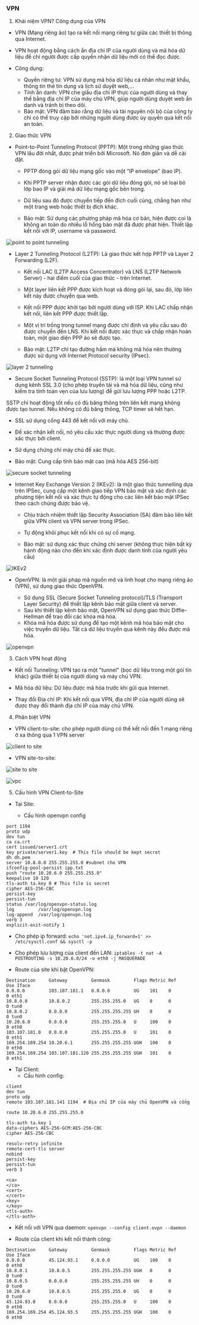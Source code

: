 ### VPN

1. Khái niệm VPN? Công dụng của VPN

+ VPN (Mạng riêng ảo) tạo ra kết nối mạng riêng tư giữa các thiết bị thông qua Internet.

+ VPN hoạt động bằng cách ẩn địa chỉ IP của người dùng và mã hóa dữ liệu để chỉ người được cấp quyền nhận dữ liệu mới có thể đọc được.

+ Công dụng:

  - Quyền riêng tư: VPN sử dụng mã hóa dữ liệu cá nhân như mật khẩu, thông tin thẻ tín dụng và lịch sử duyệt web,...
  - Tính ẩn danh: VPN che giấu địa chỉ IP thực của người dùng và thay thế bằng địa chỉ IP của máy chủ VPN, giúp người dùng duyệt web ẩn danh và tránh bị theo dõi.
  - Bảo mật: VPN đảm bảo rằng dữ liệu và tài nguyên nội bộ của công ty chỉ có thể truy cập bởi những người dùng được ủy quyền qua kết nối an toàn.

2. Giao thức VPN

+ Point-to-Point Tunneling Protocol (PPTP): Một trong những giao thức VPN lâu đời nhất, được phát triển bởi Microsoft. Nó đơn giản và dễ cài đặt.
  - PPTP đóng gói dữ liệu mạng gốc vào một “IP envelope” (bao IP).
  - Khi PPTP server nhận được các gói dữ liệu đóng gói, nó sẽ loại bỏ lớp bao IP và giải mã dữ liệu mạng gốc bên trong.
  - Dữ liệu sau đó được chuyển tiếp đến đích cuối cùng, chẳng hạn như một trang web hoặc thiết bị đích khác.

  - Bảo mật: Sử dụng các phương pháp mã hóa cơ bản, hiện được coi là không an toàn do nhiều lỗ hổng bảo mật đã được phát hiện. Thiết lập kết nối với IP, username và password.
  

![point to point tunneling](pictures/pptp.png)

+ Layer 2 Tunneling Protocol (L2TP): Là giao thức kết hợp PPTP và Layer 2 Forwarding (L2F). 

  - Kết nối LAC (L2TP Access Concentrator) và LNS (L2TP Network Server) - hai điểm cuối của giao thức - trên Internet.
  - Một layer liên kết PPP được kích hoạt và đóng gói lại, sau đó, lớp liên kết này được chuyển qua web.
  - Kết nối PPP được khởi tạo bởi người dùng với ISP. Khi LAC chấp nhận kết nối, liên kết PPP được thiết lập.
  - Một vị trí trống trong tunnel mạng được chỉ định và yêu cầu sau đó được chuyển đến LNS. Khi kết nối được xác thực và chấp nhận hoàn toàn, một giao diện PPP ảo sẽ được tạo.

  - Bảo mật: L2TP chỉ tạo đường hầm mà không mã hóa nên thường được sử dụng với Internet Protocol security (IPsec).

![layer 2 tunneling](pictures/l2tp.jpg)

+ Secure Socket Tunneling Protocol (SSTP): là một loại VPN tunnel sử dụng kênh SSL 3.0 (cho phép truyền tải và mã hóa dữ liệu, cũng như kiểm tra tính toàn vẹn của lưu lượng) để gửi lưu lượng PPP hoặc L2TP.

SSTP chỉ hoạt động tốt nếu có đủ băng thông trên liên kết mạng không được tạo tunnel. Nếu không có đủ băng thông, TCP timer sẽ hết hạn.

  - SSL sử dụng cổng 443 để kết nối với máy chủ.
  - Để xác nhận kết nối, nó yêu cầu xác thực người dùng và thường được xác thực bởi client.
  - Sử dụng chứng chỉ máy chủ để xác thực.
 
  - Bảo mật: Cung cấp tính bảo mật cao (mã hóa AES 256-bit)

![secure socket tunneling](pictures/sstp.png)


+ Internet Key Exchange Version 2 (IKEv2): là một giao thức tunnelling dựa trên IPSec, cung cấp một kênh giao tiếp VPN bảo mật và xác định các phương tiện kết nối và xác thực tự động cho các liên kết bảo mật IPSec theo cách chúng được bảo vệ.

  - Chịu trách nhiệm thiết lập Security Association (SA) đảm bảo liên kết giữa VPN client và VPN server trong IPSec.
  - Tự động khôi phục kết nối khi có sự cố mạng.

  - Bảo mật: sử dụng xác thực chứng chỉ server (không thực hiện bất kỳ hành động nào cho đến khi xác định được danh tính của người yêu cầu)


![IKEv2](pictures/IKEv2.png)

+ OpenVPN: là một giải pháp mã nguồn mở và linh hoạt cho mạng riêng ảo (VPN), sử dụng giao thức OpenVPN.

  - Sử dụng SSL (Secure Socket Tunneling protocol)/TLS (Transport Layer Security) để thiết lập kênh bảo mật giữa client và server.
  - Sau khi thiết lập kênh bảo mật, OpenVPN sử dụng giao thức Diffie-Hellman để trao đổi các khóa mã hóa.
  - Khóa mã hóa được sử dụng để tạo một kênh mã hóa bảo mật cho việc truyền dữ liệu. Tất cả dữ liệu truyền qua kênh này đều được mã hóa.

![openvpn](pictures/OPENVPN.jpg)

3. Cách VPN hoạt động

+ Kết nối Tunneling: VPN tạo ra một "tunnel" (bọc dữ liệu trong một gói tin khác) giữa thiết bị của người dùng và máy chủ VPN.

+ Mã hóa dữ liệu: Dữ liệu được mã hóa trước khi gửi qua Internet.

+ Thay đổi Địa chỉ IP: Khi kết nối qua VPN, địa chỉ IP của người dùng sẽ được thay đổi thành địa chỉ IP của máy chủ VPN.


4. Phân biệt VPN

+ VPN client-to-site: cho phép người dùng có thể kết nối đến 1 mạng riêng ở xa thông qua 1 VPN server

![client to site](pictures/openvpn-cts.png)

+ VPN site-to-site:

![site to site](pictures/site2site-help.png)

![vpc](pictures/vpc-vpn.png)

5. Cấu hình VPN Client-to-Site

+ Tại Site:

  - Cấu hình openvpn config 

```
port 1194
proto udp
dev tun
ca ca.crt
cert issued/server1.crt
key private/server1.key  # This file should be kept secret
dh dh.pem
server 10.8.0.0 255.255.255.0 #subnet cho VPN
ifconfig-pool-persist ipp.txt
push "route 10.20.6.0 255.255.255.0"
keepalive 10 120
tls-auth ta.key 0 # This file is secret
cipher AES-256-CBC
persist-key
persist-tun
status /var/log/openvpn-status.log
log         /var/log/openvpn.log
log-append  /var/log/openvpn.log
verb 3
explicit-exit-notify 1
```

  - Cho phép ip forward: `echo 'net.ipv4.ip_forward=1' >> /etc/sysctl.conf && sysctl -p`
  - Cho phép lưu lượng của client đến LAN: `iptables -t nat -A POSTROUTING -s 10.20.6.0/24 -o eth0 -j MASQUERADE`

  - Route của site khi bật OpenVPN:

```
Destination     Gateway         Genmask         Flags Metric Ref    Use Iface
0.0.0.0         103.107.181.1   0.0.0.0         UG    101    0        0 eth1
10.8.0.0        10.8.0.2        255.255.255.0   UG    0      0        0 tun0
10.8.0.2        0.0.0.0         255.255.255.255 UH    0      0        0 tun0
10.20.6.0       0.0.0.0         255.255.255.0   U     100    0        0 eth0
103.107.181.0   0.0.0.0         255.255.255.0   U     101    0        0 eth1
169.254.169.254 10.20.6.1       255.255.255.255 UGH   100    0        0 eth0
169.254.169.254 103.107.181.120 255.255.255.255 UGH   101    0        0 eth1
```

+ Tại Client:
  - Cấu hình config:

```
client
dev tun
proto udp
remote 103.107.181.141 1194  # Địa chỉ IP của máy chủ OpenVPN và cổng

route 10.20.6.0 255.255.255.0

tls-auth ta.key 1
data-ciphers AES-256-GCM:AES-256-CBC
cipher AES-256-CBC

resolv-retry infinite
remote-cert-tls server
nobind
persist-key
persist-tun
verb 3

<ca>
</ca>
<cert>
</cert>
<key>
</key>
<tls-auth>
</tls-auth>
```
  
  - Kết nối với VPN qua daemon: `openvpn --config client.ovpn --daemon`

  - Route của client khi kết nối thành công:

```
Destination     Gateway         Genmask         Flags Metric Ref    Use Iface
0.0.0.0         45.124.93.1     0.0.0.0         UG    100    0        0 eth0
10.8.0.1        10.8.0.5        255.255.255.255 UGH   0      0        0 tun0
10.8.0.5        0.0.0.0         255.255.255.255 UH    0      0        0 tun0
10.20.6.0       10.8.0.5        255.255.255.0   UG    0      0        0 tun0
45.124.93.0     0.0.0.0         255.255.255.0   U     100    0        0 eth0
169.254.169.254 45.124.93.5     255.255.255.255 UGH   100    0        0 eth0
```
